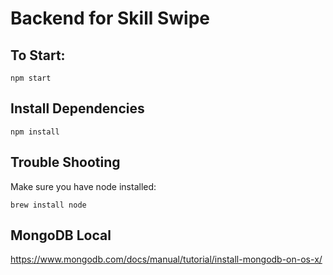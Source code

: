 # Backend for Skill Swipe

## To Start:

```
npm start
```

## Install Dependencies

```
npm install
```

## Trouble Shooting

Make sure you have node installed:

```
brew install node
```

## MongoDB Local

https://www.mongodb.com/docs/manual/tutorial/install-mongodb-on-os-x/